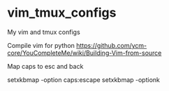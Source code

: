# vim_tmux_configs
My vim and tmux configs

Compile vim for python
https://github.com/ycm-core/YouCompleteMe/wiki/Building-Vim-from-source

Map caps to esc and back

setxkbmap -option caps:escape
setxkbmap -optionk

